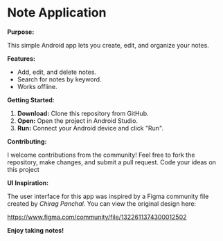 # Note Application

**Purpose:**

This simple Android app lets you create, edit, and organize your notes.

**Features:**

* Add, edit, and delete notes.
* Search for notes by keyword.
* Works offline.

**Getting Started:**

1. **Download:** Clone this repository from GitHub.
2. **Open:** Open the project in Android Studio.
3. **Run:** Connect your Android device and click "Run".

**Contributing:**

I welcome contributions from the community! Feel free to fork the repository, make changes, and submit a pull request. Code your ideas on this project


**UI Inspiration:**

The user interface for this app was inspired by a Figma community file created by _Chirag Panchal_. You can view the original design here: 

https://www.figma.com/community/file/1322611374300012502

**Enjoy taking notes!**
